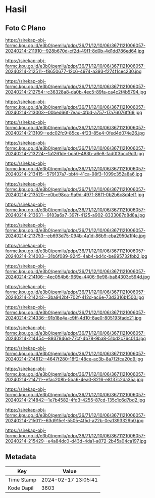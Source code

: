# Hasil

## Foto C Plano

https://sirekap-obj-formc.kpu.go.id/e3b0/pemilu/pdpr/36/71/12/10/06/3671121006057-20240214-211910--928b670d-cf2d-49f1-8d0b-4d1dd786ed64.jpg

https://sirekap-obj-formc.kpu.go.id/e3b0/pemilu/pdpr/36/71/12/10/06/3671121006057-20240214-212511--f8650677-12c6-4974-a393-f274f1cec230.jpg

https://sirekap-obj-formc.kpu.go.id/e3b0/pemilu/pdpr/36/71/12/10/06/3671121006057-20240214-212754--c36328a8-da0b-4ec5-89fa-ca4c2f4b5794.jpg

https://sirekap-obj-formc.kpu.go.id/e3b0/pemilu/pdpr/36/71/12/10/06/3671121006057-20240214-213003--00bed66f-7eac-4fbd-a757-17a76076ff69.jpg

https://sirekap-obj-formc.kpu.go.id/e3b0/pemilu/pdpr/36/71/12/10/06/3671121006057-20240214-213109--edc02fc9-85ce-4f23-85e4-0fed4d074e26.jpg

https://sirekap-obj-formc.kpu.go.id/e3b0/pemilu/pdpr/36/71/12/10/06/3671121006057-20240214-213224--1a1261de-bc50-483b-a6e8-fad0f3bcc9d3.jpg

https://sirekap-obj-formc.kpu.go.id/e3b0/pemilu/pdpr/36/71/12/10/06/3671121006057-20240214-213415--579137a7-bbf4-41ca-98f3-1099c352a8a6.jpg

https://sirekap-obj-formc.kpu.go.id/e3b0/pemilu/pdpr/36/71/12/10/06/3671121006057-20240214-213520--e0bc98ca-9a9d-497f-86f1-0b2b6c8d4ef1.jpg

https://sirekap-obj-formc.kpu.go.id/e3b0/pemilu/pdpr/36/71/12/10/06/3671121006057-20240214-213631--9183a6a7-397f-4125-a902-8333087d8d8a.jpg

https://sirekap-obj-formc.kpu.go.id/e3b0/pemilu/pdpr/36/71/12/10/06/3671121006057-20240214-213753--eb693d75-094b-4a1d-86b9-cba2950a1f4c.jpg

https://sirekap-obj-formc.kpu.go.id/e3b0/pemilu/pdpr/36/71/12/10/06/3671121006057-20240214-214003--31b6f089-9245-4ab4-bd4c-be995732fbb2.jpg

https://sirekap-obj-formc.kpu.go.id/e3b0/pemilu/pdpr/36/71/12/10/06/3671121006057-20240214-214106--4ec054b6-969e-4406-9e98-ba84303c594d.jpg

https://sirekap-obj-formc.kpu.go.id/e3b0/pemilu/pdpr/36/71/12/10/06/3671121006057-20240214-214242--3ba942bf-702f-412d-ac6e-73d3316b1500.jpg

https://sirekap-obj-formc.kpu.go.id/e3b0/pemilu/pdpr/36/71/12/10/06/3671121006057-20240214-214336--91b18e4a-c9ff-4d10-8ae0-805193fadc21.jpg

https://sirekap-obj-formc.kpu.go.id/e3b0/pemilu/pdpr/36/71/12/10/06/3671121006057-20240214-214454--8937946d-77cf-4b78-9ba8-51bd2c76c014.jpg

https://sirekap-obj-formc.kpu.go.id/e3b0/pemilu/pdpr/36/71/12/10/06/3671121006057-20240214-214612--4647f280-18f2-48ce-ac3b-8a7f2fca20d9.jpg

https://sirekap-obj-formc.kpu.go.id/e3b0/pemilu/pdpr/36/71/12/10/06/3671121006057-20240214-214711--efac208b-5ba6-4ea0-8216-e8137c2da35a.jpg

https://sirekap-obj-formc.kpu.go.id/e3b0/pemilu/pdpr/36/71/12/10/06/3671121006057-20240214-214842--1e7b4582-4fd3-4255-87cd-135c1c6d7bd2.jpg

https://sirekap-obj-formc.kpu.go.id/e3b0/pemilu/pdpr/36/71/12/10/06/3671121006057-20240214-215011--63d915e1-5505-4f5d-a22b-0ea1393329b0.jpg

https://sirekap-obj-formc.kpu.go.id/e3b0/pemilu/pdpr/36/71/12/10/06/3671121006057-20240214-215429--e4a84dc0-d43d-4da1-a072-2b45a04ca197.jpg


## Metadata

| Key        | Value               |
| ---------- | ------------------- |
| Time Stamp | 2024-02-17 13:05:41 |
| Kode Dapil | 3603                |




